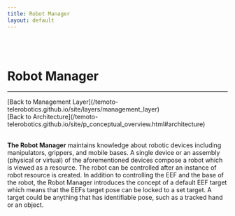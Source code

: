 ```yaml
---
title: Robot Manager
layout: default
---
```


<br><br>

# Robot Manager
<hr>
[Back to Management Layer](/temoto-telerobotics.github.io/site/layers/management_layer) <br>
[Back to Architecture](/temoto-telerobotics.github.io/site/p_conceptual_overview.html#architecture) <br>
<br>

**The Robot Manager** maintains knowledge about robotic devices including manipulators, grippers, and mobile bases. A single device or an assembly (physical or virtual) of the aforementioned devices compose a robot which is viewed as a resource. The robot can be controlled after an instance of robot resource is created. In addition to controlling the EEF and the base of the robot, the Robot Manager introduces the concept of a default EEF target which means that the EEFs target pose can be locked to a set target. A target could be anything that has identifiable pose, such as a tracked hand or an object.

